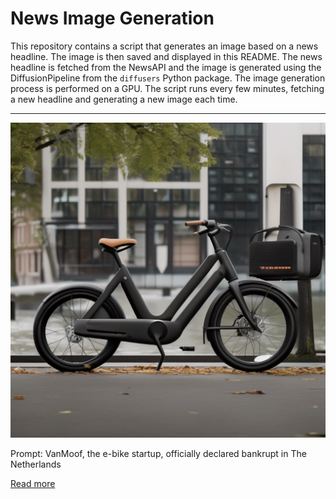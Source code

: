 # News Image Generation
This repository contains a script that generates an image based on a news headline. The image is then saved and displayed in this README.
The news headline is fetched from the NewsAPI and the image is generated using the DiffusionPipeline from the `diffusers` Python package. The image generation process is performed on a GPU.
The script runs every few minutes, fetching a new headline and generating a new image each time.

---

![Generated Image](image.png)

Prompt: VanMoof, the e-bike startup, officially declared bankrupt in The Netherlands

[Read more](https://techcrunch.com/2023/07/18/vanmoof-goes-vanpoof-bankruptcy/)